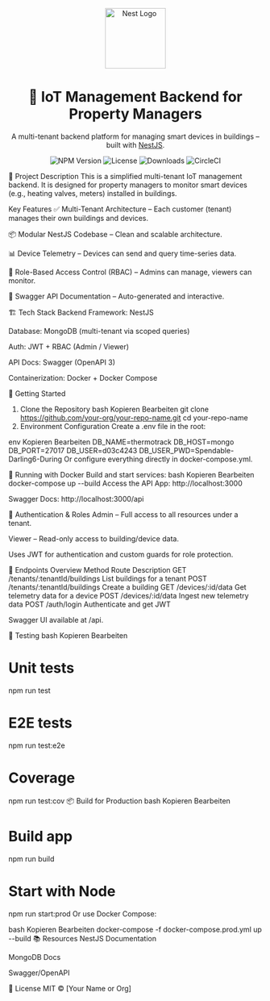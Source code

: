 <p align="center"> <a href="https://nestjs.com/" target="blank"><img src="https://nestjs.com/img/logo-small.svg" width="120" alt="Nest Logo" /></a> </p> <h1 align="center">🏢 IoT Management Backend for Property Managers</h1> <p align="center"> A multi-tenant backend platform for managing smart devices in buildings – built with <a href="https://nestjs.com" target="_blank">NestJS</a>. </p> <p align="center"> <img src="https://img.shields.io/npm/v/@nestjs/core.svg" alt="NPM Version" /> <img src="https://img.shields.io/npm/l/@nestjs/core.svg" alt="License" /> <img src="https://img.shields.io/npm/dm/@nestjs/common.svg" alt="Downloads" /> <img src="https://img.shields.io/circleci/build/github/nestjs/nest/master" alt="CircleCI" /> </p>
📌 Project Description
This is a simplified multi-tenant IoT management backend. It is designed for property managers to monitor smart devices (e.g., heating valves, meters) installed in buildings.

Key Features
✅ Multi-Tenant Architecture – Each customer (tenant) manages their own buildings and devices.

📦 Modular NestJS Codebase – Clean and scalable architecture.

📊 Device Telemetry – Devices can send and query time-series data.

🔐 Role-Based Access Control (RBAC) – Admins can manage, viewers can monitor.

📄 Swagger API Documentation – Auto-generated and interactive.

🏗️ Tech Stack
Backend Framework: NestJS

Database: MongoDB (multi-tenant via scoped queries)

Auth: JWT + RBAC (Admin / Viewer)

API Docs: Swagger (OpenAPI 3)

Containerization: Docker + Docker Compose

🚀 Getting Started
1. Clone the Repository
bash
Kopieren
Bearbeiten
git clone https://github.com/your-org/your-repo-name.git
cd your-repo-name
2. Environment Configuration
Create a .env file in the root:

env
Kopieren
Bearbeiten
DB_NAME=thermotrack
DB_HOST=mongo
DB_PORT=27017
DB_USER=d03c4243
DB_USER_PWD=Spendable-Darling6-During
Or configure everything directly in docker-compose.yml.

🐳 Running with Docker
Build and start services:
bash
Kopieren
Bearbeiten
docker-compose up --build
Access the API
App: http://localhost:3000

Swagger Docs: http://localhost:3000/api

🔐 Authentication & Roles
Admin – Full access to all resources under a tenant.

Viewer – Read-only access to building/device data.

Uses JWT for authentication and custom guards for role protection.

📡 Endpoints Overview
Method	Route	Description
GET	/tenants/:tenantId/buildings	List buildings for a tenant
POST	/tenants/:tenantId/buildings	Create a building
GET	/devices/:id/data	Get telemetry data for a device
POST	/devices/:id/data	Ingest new telemetry data
POST	/auth/login	Authenticate and get JWT

Swagger UI available at /api.

🧪 Testing
bash
Kopieren
Bearbeiten
# Unit tests
npm run test

# E2E tests
npm run test:e2e

# Coverage
npm run test:cov
📦 Build for Production
bash
Kopieren
Bearbeiten
# Build app
npm run build

# Start with Node
npm run start:prod
Or use Docker Compose:

bash
Kopieren
Bearbeiten
docker-compose -f docker-compose.prod.yml up --build
📚 Resources
NestJS Documentation

MongoDB Docs

Swagger/OpenAPI

📝 License
MIT © [Your Name or Org]